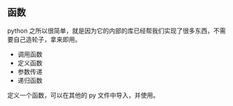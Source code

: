 ## 函数

python 之所以很简单，就是因为它的内部的库已经帮我们实现了很多东西，不需要自己造轮子，拿来即用。

- 调用函数
- 定义函数
- 参数传递
- 递归函数


定义一个函数，可以在其他的 py 文件中导入，并使用。

